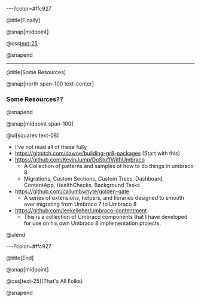 ---?color=#ffc927

@title[Finally]

@snap[midpoint]

@css[text-25](Finally)

@snapend

---

@title[Some Resources]

@snap[north span-100 text-center]

### Some Resources??

@snapend

@snap[midpoint span-100]

@ul[squares text-08]

- I've not read all of these fully
- https://gitpitch.com/dawoe/building-gr8-packages (Start with this)
- https://github.com/KevinJump/DoStuffWithUmbraco
    - A Collection of patterns and samples of how to do things in umbraco 8.
    - Migrations, Custom Sections, Custom Trees, Dashboard, ContentApp, HealthChecks, Background Tasks
- https://github.com/callumbwhyte/golden-gate
    - A series of extensions, helpers, and libraries designed to smooth over migrating from Umbraco 7 to Umbraco 8
- https://github.com/leekelleher/umbraco-contentment
    - This is a collection of Umbraco components that I have developed for use on his own Umbraco 8 implementation projects.
    
@ulend

---?color=#ffc927

@title[End]

@snap[midpoint]

@css[text-25](That's All Folks)

@snapend
